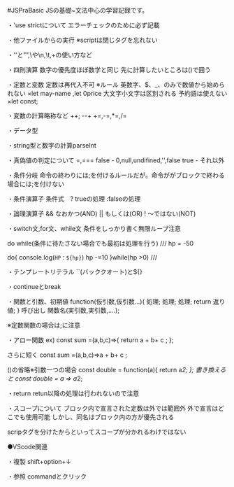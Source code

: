 #JSPraBasic
JSの基礎~文法中心の学習記録です。

・'use strictについて
エラーチェックのために必ず記載

・他ファイルからの実行
※scriptは閉じタグを忘れない
<!-- ex)<script src="js/main.js"></script> -->

・''と””,\や\n,\t,+の使い方など

・四則演算
数字の優先度ほぼ数学と同じ
先に計算したいところは()で囲う

・定数と変数
定数は再代入不可
※ルール
英数字、$、_、のみで数値から始められない
×let may-name ,let 0price
大文字小文字は区別される
予約語は使えない
×let const;

・変数の計算略称など
++; --+
+=,-=,*=,/=

・データ型

・string型と数字の計算parseInt

・真偽値の判定について
=,===
false - 0,null,undifined,'',false
true  - それ以外

・条件分岐
命令の終わりには;を付けるルールだが。命令ががブロックで終わる場合には;を付けない

・条件演算子
条件式　? trueの処理 :falseの処理

・論理演算子
&& なおかつ(AND)
|| もしくは(OR)
! 〜ではない(NOT)

・switch文,for文、while文
条件をしっかり書く無限ループ注意

do while(条件に待たさない場合でも最初は処理を行う)
///
hp = -50

do{
    console.log(`HP：${hp}`)
    hp -=10
}while(hp >0)
///

・テンプレートリテラル
``(バッククオート)と${}

・continueとbreak

・関数と引数、初期値
function(仮引数,仮引数...){
    処理;
    処理;
    処理;
    return 返り値;
}
呼び出し
関数名(実引数,実引数,....);

※定数関数の場合は;に注意

・アロー関数
ex)
const sum =(a,b,c)=>{
      return a + b+ c ;
 };

さらに短く
const sum =(a,b,c)=>a + b+ c ;

()の省略※引数一つの場合
const double = function(a){
     return a*2;
 };
書き換えると
const double = a => a*2;

・return
retun以降の処理は行われないので注意

・スコープについて
ブロック内で宣言された定数は外では範囲外
外で宣言はどこでも使用可能
しかし、同名はブロック内の方が優先される

scripタグを分けたからといってスコープが分かれるわけではない


●VScode関連

・複製
shift+option+↓

・参照
commandとクリック